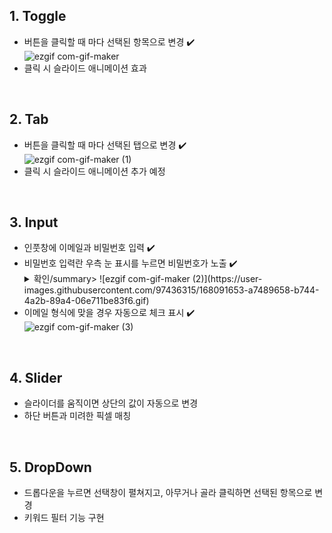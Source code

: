 ## 1. Toggle
- 버튼을 클릭할 때 마다 선택된 항목으로 변경 ✔️ <br/>
![ezgif com-gif-maker](https://user-images.githubusercontent.com/97436315/167864272-5be50009-3d1d-4fab-9da6-ea115e7e4a39.gif)
- 클릭 시 슬라이드 애니메이션 효과
<br />

## 2. Tab
-  버튼을 클릭할 때 마다 선택된 탭으로 변경 ✔️ <br/>
![ezgif com-gif-maker (1)](https://user-images.githubusercontent.com/97436315/167864914-cf54734e-f34f-4cbb-9ce1-5a6b8b41a02e.gif)
-  클릭 시 슬라이드 애니메이션 추가 예정

<br />

## 3. Input
- 인풋창에 이메일과 비밀번호 입력 ✔️
- 비밀번호 입력란 우측 눈 표시를 누르면 비밀번호가 노출 ✔️ <br/>
  <details>
  <summary>확인/summary>
  ![ezgif com-gif-maker (2)](https://user-images.githubusercontent.com/97436315/168091653-a7489658-b744-4a2b-89a4-06e711be83f6.gif)
  </details>
- 이메일 형식에 맞을 경우 자동으로 체크 표시 ✔️ <br/>
![ezgif com-gif-maker (3)](https://user-images.githubusercontent.com/97436315/168091420-975686bd-c327-45b0-8749-919e73753397.gif)


<br />

## 4. Slider
- 슬라이더를 움직이면 상단의 값이 자동으로 변경
- 하단 버튼과 미려한 픽셀 매칭

<br />

## 5. DropDown
- 드롭다운을 누르면 선택창이 펼쳐지고, 아무거나 골라 클릭하면 선택된 항목으로 변경
- 키워드 필터 기능 구현


